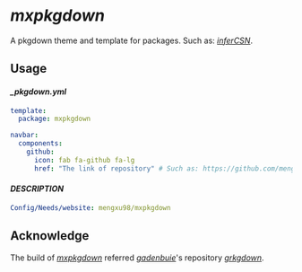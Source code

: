 # ***mxpkgdown***

<!-- badges: start -->

<!-- badges: end -->

A pkgdown theme and template for packages. Such as: [*inferCSN*](https://mengxu98.github.io/inferCSN/).

## Usage

#### *\_pkgdown.yml*

``` yaml
template:
  package: mxpkgdown

navbar:
  components:
    github:
      icon: fab fa-github fa-lg
      href: "The link of repository" # Such as: https://github.com/mengxu98/inferCSN
```

#### *DESCRIPTION*

``` yaml
Config/Needs/website: mengxu98/mxpkgdown
```

## Acknowledge

The build of [*mxpkgdown*](https://github.com/mengxu98/mxpkgdown) referred [*gadenbuie*](https://github.com/gadenbuie)'s repository [*grkgdown*](https://github.com/gadenbuie/grkgdown).
